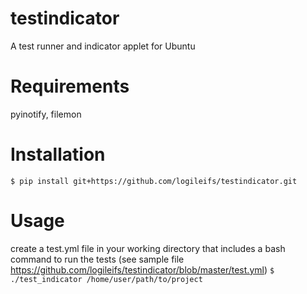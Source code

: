 # testindicator
A test runner and indicator applet for Ubuntu

# Requirements
pyinotify, filemon

# Installation
`$ pip install git+https://github.com/logileifs/testindicator.git`

# Usage
create a test.yml file in your working directory
that includes a bash command to run the tests (see sample file https://github.com/logileifs/testindicator/blob/master/test.yml)
`$ ./test_indicator /home/user/path/to/project`
